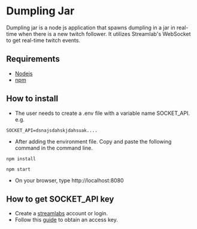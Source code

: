 # Dumpling Jar
Dumpling jar is a node js application that spawns dumpling in a jar in real-time when there is a new twitch follower. It utilizes Streamlab's WebSocket to get real-time twitch events.


## Requirements
- [Nodejs](https://nodejs.org/en/)
- [npm](https://www.npmjs.com/get-npm)


## How to install
- The user needs to create a .env file with a variable name SOCKET_API. e.g.
```
SOCKET_API=dsnajsdahskjdahsuak....
```
- After adding the environment file. Copy and paste the following command in the command line.
```
npm install
```
```
npm start
```
- On your browser, type http://localhost:8080

## How to get SOCKET_API key
- Create a [streamlabs](https://streamlabs.com/) account or login.
- Follow this [guide](https://dev.streamlabs.com/docs/obtain-an-access_token) to obtain an access key.